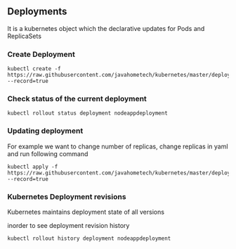 ## Deployments
It is a kubernetes object which the declarative updates for Pods and ReplicaSets

### Create Deployment 

```
kubectl create -f https://raw.githubusercontent.com/javahometech/kubernetes/master/deployments/deployments.yml --record=true
```

### Check status of the current deployment

```
kubectl rollout status deployment nodeappdeployment
```

### Updating deployment
For example we want to change number of replicas, change replicas in yaml and run following command

```
kubectl apply -f https://raw.githubusercontent.com/javahometech/kubernetes/master/deployments/deployments.yml  --record=true
```

### Kubernetes Deployment revisions
Kubernetes maintains deployment state of all versions

inorder to see deployment revision history

```
kubectl rollout history deployment nodeappdeployment
```
